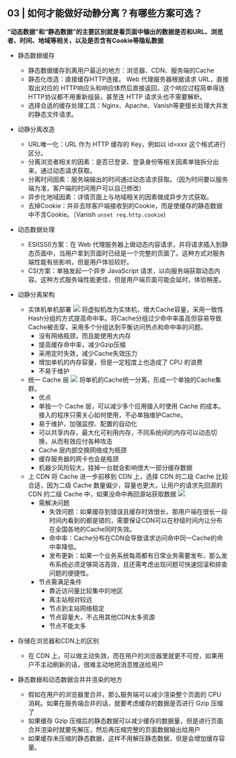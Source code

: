 ## 03 | 如何才能做好动静分离？有哪些方案可选？

**“动态数据”和“静态数据”的主要区别就是看页面中输出的数据是否和URL、浏览者、时间、地域等相关，以及是否含有Cookie等隐私数据**

- 静态数据缓存
    - 静态数据缓存到离用户最近的地方：浏览器、CDN、服务端的Cache
    - 静态化改造：直接缓存HTTP连接。 Web 代理服务器根据请求 URL，直接取出对应的 HTTP响应头和响应体然后直接返回，这个响应过程简单得连 HTTP协议都不用重新组装，甚至连 HTTP 请求头也不需要解析。
    - 选择合适的缓存处理工具：Nginx、Apache、Vanish等更擅长处理大并发的静态文件请求。

- 动静分离改造
    - URL唯一化：URL 作为 HTTP 缓存的 Key，例如以 id=xxx 这个格式进行区分。
    - 分离浏览者相关的因素：是否已登录、登录身份等相关因素单独拆分出来，通过动态请求获取。
    - 分离时间因素：服务端输出的时间通过动态请求获取。（因为时间要以服务端为准，客户端的时间用户可以自己修改）
    - 异步化地域因素：详情页面上与地域相关的因素做成异步方式获取。
    - 去掉Cookie：并非去除客户端接收到的Cookie，而是使缓存的静态数据中不含Cookie。（Vanish `unset req.http.cookie`)

- 动态数据处理
    - ESI(SSI)方案：在 Web 代理服务器上做动态内容请求，并将请求插入到静态页面中，当用户拿到页面时已经是一个完整的页面了。这种方式对服务端性能有些影响，但是用户体验较好。
    - CSI方案：单独发起一个异步 JavaScript 请求，以向服务端获取动态内容。这种方式服务端性能更佳，但是用户端页面可能会延时，体验稍差。

- 动静分离架构
    - 实体机单机部署
         ![ ](https://static001.geekbang.org/resource/image/4e/8a/4e4f0b0e5b83deaccb8cc49ad40f1a8a.jpg)
         将虚拟机改为实体机，增大Cache容量，采用一致性Hash分组的方式提高命中率。将Cache分组过少命中率虽高但容易导致Cache被击穿，采用多个分组达到平衡访问热点和命中率的问题。
         - 没有网络瓶颈，而且能使用大内存
         - 提高缓存命中率，减少Gzip压缩
         - 采用定时失效，减少Cache失效压力
         - 增加单机的内存容量，但是一定程度上也造成了 CPU 的浪费
         - 不易于维护
    - 统一 Cache 层
        ![ ](https://static001.geekbang.org/resource/image/36/d2/36af87e321f9d6a2f4516bf2e21e55d2.jpg)
        将单机的Cache统一分离，形成一个单独的Cache集群。
        - 优点
        - 单独一个 Cache 层，可以减少多个应用接入时使用 Cache 的成本。接入的程序只需关心如何使用，不必单独维护Cache。
        - 易于维护，加强监控、配置的自动化
        - 可以共享内存，最大化可利用内存，不同系统间的内存可以动态切换，从而有效应付各种攻击
        - Cache 层内部交换网络成为瓶颈
        - 缓存服务器的网卡也会是瓶颈
        - 机器少风险较大，挂掉一台就会影响很大一部分缓存数据
    - 上 CDN
        将 Cache 进一步前移到 CDN 上，选择 CDN 的二级 Cache 比较合适，因为二级 Cache 数量偏少，容量也更大，让用户的请求先回源的 CDN 的二级 Cache 中，如果没命中再回源站获取数据
        ![ ](https://static001.geekbang.org/resource/image/c0/dd/c0fd22cf9d565a8ea2e9edcefae3b2dd.jpg)
        - 需解决问题
            - 失效问题：如果缓存到错误且缓存时效很长，那用户端在很长一段时间内看到的都是错的，需要保证CDN可以在秒级时间内让分布在全国各地的Cache同时失效。
            - 命中率：Cache分布在CDN会导致请求访问命中同一Cache的命中率降低。
            - 发布更新：如果一个业务系统每周都有日常业务需要发布，那么发布系统必须足够简洁高效，且还需考虑出现问题可快速回滚和排查问题的便捷性。
        - 节点需满足条件
            - 靠近访问量比较集中的地区
            - 离主站相对较远
            - 节点到主站网络稳定
            - 节点容量大，不占用其他CDN太多资源
            - 节点不能太多

- 存储在浏览器和CDN上的区别
    - 在 CDN 上，可以做主动失效，而在用户的浏览器里就更不可控，如果用户不主动刷新的话，很难主动地把消息推送给用户
- 静态数据和动态数据合并并渲染的地方
    - 假如在用户的浏览器里合并，那么服务端可以减少渲染整个页面的 CPU 消耗。如果在服务端合并的话，就要考虑缓存的数据是否进行 Gzip 压缩了
    - 如果缓存 Gzip 压缩后的静态数据可以减少缓存的数据量，但是进行页面合并渲染时就要先解压，然后再压缩完整的页面数据输出给用户
    - 如果缓存未压缩的静态数据，这样不用解压静态数据，但是会增加缓存容量。